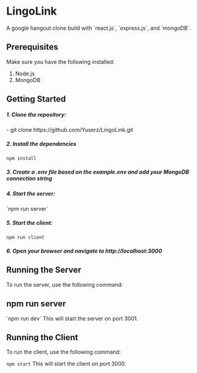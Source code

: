 <h1>LingoLink</h1>
A google hangout clone build with `react.js`, `express.js`, and `mongoDB`.

<h2>Prerequisites</h2>
Make sure you have the following installed:

1. Node.js
2. MongoDB

<h2>Getting Started</h2>
<h5>1. Clone the repository:</h5>
    - git clone https://github.com/Yuserz/LingoLink.git
    
<h5>2. Install the dependencies</h5>

  `npm install`

<h5>3. Create a .env file based on the example.env and add your MongoDB connection string

<h5>4. Start the server:</h5>
  `npm run server`
  
<h5>5. Start the client:</h5>

  `npm run client`

<h5>6. Open your browser and navigate to http://localhost:3000</h5>

<h2>Running the Server</h2>
To run the server, use the following command:

<h2>npm run server</h2>
 `npm run dev` 
This will start the server on port 3001.

<h2>Running the Client</h2>
To run the client, use the following command:

`npm start`
This will start the client on port 3000.


